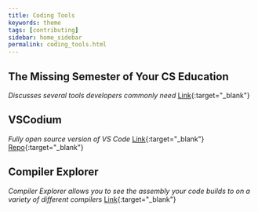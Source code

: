 ```yaml
---
title: Coding Tools
keywords: theme
tags: [contributing]
sidebar: home_sidebar
permalink: coding_tools.html
---
```


## The Missing Semester of Your CS Education
*Discusses several tools developers commonly need*
[Link](https://missing.csail.mit.edu/){:target="_blank"}

## VSCodium
*Fully open source version of VS Code*
[Link](https://vscodium.com/){:target="_blank"}
[Repo](https://github.com/VSCodium/vscodium){:target="_blank"}

## Compiler Explorer
*Compiler Explorer allows you to see the assembly your code builds to on a variety of different compilers*
[Link](https://godbolt.org/){:target="_blank"}